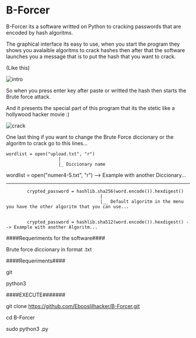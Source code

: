 # B-Forcer

B-Forcer its a software writted on Python to cracking passwords  that are encoded by hash algoritms.

The graphical interface its easy to use, when you start the program they shows you avalaible algoritms to crack hashes then after that the software launches you a message that is to put the hash that you want to crack. 

(Like this)

![intro](https://user-images.githubusercontent.com/83958340/222607287-332ef615-0e9c-4be0-96be-7863bf285ded.png)

So when you press enter key after paste or writted the hash then starts the Brute force attack.

And it presents the special part of this program  that its the stetic like a hollywood hacker movie :)

![crack](https://user-images.githubusercontent.com/83958340/222610146-654ccea8-cb6a-4794-beb2-a619b424bf3b.png)


One last thing if you want to change the Brute Force diccionary or the algoritm to crack go to this lines...

    wordlist = open("upload.txt", "r")
                        |
                        |_ Diccionary name
                        
  wordlist = open("numer4-5.txt", "r") --> Example with another Diccionary...
    
  --------------------------------------------------------------------------------------------------------------
            
            
            crypted_password = hashlib.sha256(word.encode()).hexdigest() 
                                        |
                                        |__ Default algoritm in the menu you have the other algoritm that you can use...
                                         
               
            crypted_password = hashlib.sha512(word.encode()).hexdigest() --> Example with another Algoritm...
            
####Requeriments for the software####

Brute force diccionary in format .txt

####Requeriments####

git 

python3

####EXECUTE#######

git clone https://github.com/Ebooslilhacker/B-Forcer.git

cd B-Forcer

sudo python3 .py
